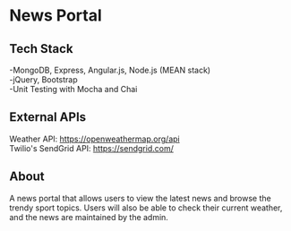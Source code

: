 # News Portal
## Tech Stack
-MongoDB, Express, Angular.js, Node.js (MEAN stack)  
-jQuery, Bootstrap  
-Unit Testing with Mocha and Chai  
## External APIs
Weather API: https://openweathermap.org/api  
Twilio's SendGrid API: https://sendgrid.com/  
## About
A news portal that allows users to view the latest news and browse the trendy sport topics. Users will also be able to check their current weather, and the news are maintained by the admin.

